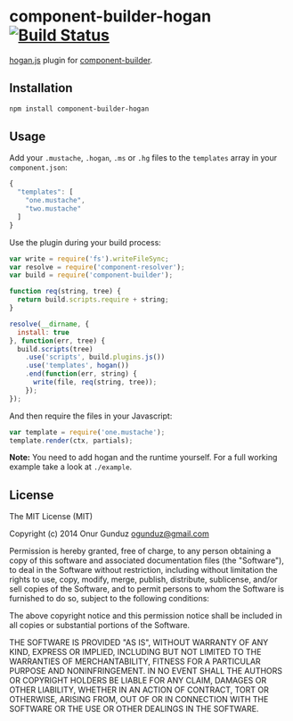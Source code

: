 # component-builder-hogan [![Build Status](https://travis-ci.org/tetsuo/component-builder-hogan.svg?branch=master)](https://travis-ci.org/tetsuo/component-builder-hogan)

[hogan.js](http://twitter.github.io/hogan.js/) plugin for [component-builder](https://www.npmjs.org/package/component-builder).

## Installation

```sh
npm install component-builder-hogan
```

## Usage

  Add your `.mustache`, `.hogan`, `.ms` or `.hg` files to the `templates` array in your `component.json`:

  ```js
  {
    "templates": [
      "one.mustache",
      "two.mustache"
    ]
  }
  ```

  Use the plugin during your build process:

  ```js
  var write = require('fs').writeFileSync;
  var resolve = require('component-resolver');
  var build = require('component-builder');

  function req(string, tree) {
    return build.scripts.require + string;
  }

  resolve(__dirname, {
    install: true
  }, function(err, tree) {
    build.scripts(tree)
      .use('scripts', build.plugins.js())
      .use('templates', hogan())
      .end(function(err, string) {
        write(file, req(string, tree));
      });
  });
  ```

  And then require the files in your Javascript:

  ```js
  var template = require('one.mustache');
  template.render(ctx, partials);
  ```

  __Note:__ You need to add hogan and the runtime yourself. For a full working example take a look at `./example`.

## License

The MIT License (MIT)

Copyright (c) 2014 Onur Gunduz ogunduz@gmail.com

Permission is hereby granted, free of charge, to any person obtaining a copy
of this software and associated documentation files (the "Software"), to deal
in the Software without restriction, including without limitation the rights
to use, copy, modify, merge, publish, distribute, sublicense, and/or sell
copies of the Software, and to permit persons to whom the Software is
furnished to do so, subject to the following conditions:

The above copyright notice and this permission notice shall be included in
all copies or substantial portions of the Software.

THE SOFTWARE IS PROVIDED "AS IS", WITHOUT WARRANTY OF ANY KIND, EXPRESS OR
IMPLIED, INCLUDING BUT NOT LIMITED TO THE WARRANTIES OF MERCHANTABILITY,
FITNESS FOR A PARTICULAR PURPOSE AND NONINFRINGEMENT. IN NO EVENT SHALL THE
AUTHORS OR COPYRIGHT HOLDERS BE LIABLE FOR ANY CLAIM, DAMAGES OR OTHER
LIABILITY, WHETHER IN AN ACTION OF CONTRACT, TORT OR OTHERWISE, ARISING FROM,
OUT OF OR IN CONNECTION WITH THE SOFTWARE OR THE USE OR OTHER DEALINGS IN
THE SOFTWARE.